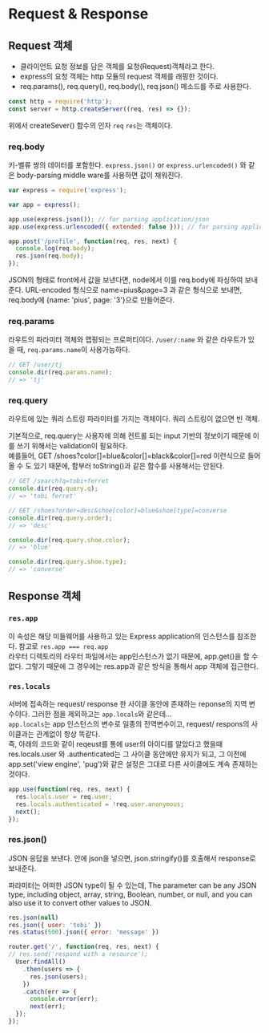 # Request & Response

## Request 객체

- 클라이언트 요청 정보를 담은 객체를 요청(Request)객체라고 한다.
- express의 요청 객체는 http 모듈의 request 객체를 래핑한 것이다.
- req.params(), req.query(), req.body(), req.json() 메소드를 주로 사용한다.

```javascript
const http = require('http');
const server = http.createServer((req, res) => {});
```

위에서 createSever() 함수의 인자 `req` `res`는 객체이다.

### req.body

키-벨류 쌍의 데이터를 포함한다. `express.json()` or `express.urlencoded()` 와 같은 body-parsing middle ware를 사용하면 값이 채워진다.

```js
var express = require('express');

var app = express();

app.use(express.json()); // for parsing application/json
app.use(express.urlencoded({ extended: false })); // for parsing application/x-www-form-urlencoded

app.post('/profile', function(req, res, next) {
  console.log(req.body);
  res.json(req.body);
});
```

JSON의 형태로 front에서 값을 보낸다면, node에서 이를 req.body에 파싱하여 보내준다.
URL-encoded 형식으로 name=pius&page=3 과 같은 형식으로 보내면, req.body에 {name: 'pius', page: '3'}으로 만들어준다.

### req.params

라우트의 파라미터 객체와 맵핑되는 프로퍼티이다. `/user/:name` 와 같은 라우트가 있을 때, `req.params.name`이 사용가능하다.

```js
// GET /user/tj
console.dir(req.params.name);
// => 'tj'
```

### req.query

라우트에 있는 쿼리 스트링 파라미터를 가지는 객체이다. 쿼리 스트링이 없으면 빈 객체.

기본적으로, req.query는 사용자에 의해 컨트롤 되는 input 기반의 정보이기 때문에 이를 쓰기 위해서는 validation이 필요하다.  
예를들어, GET /shoes?color[]=blue&color[]=black&color[]=red 이런식으로 들어올 수 도 있기 때문에, 함부러 toString()과 같은 함수를 사용해서는 안된다.

```js
// GET /search?q=tobi+ferret
console.dir(req.query.q);
// => 'tobi ferret'

// GET /shoes?order=desc&shoe[color]=blue&shoe[type]=converse
console.dir(req.query.order);
// => 'desc'

console.dir(req.query.shoe.color);
// => 'blue'

console.dir(req.query.shoe.type);
// => 'converse'
```

## Response 객체

### `res.app`

이 속성은 해당 미들웨어를 사용하고 있는 Express application의 인스턴스를 참조한다. 참고로 `res.app === req.app`  
 라우터 디렉토리의 라우터 파일에서는 app인스턴스가 없기 때문에, app.get()을 할 수 없다. 그렇기 때문에 그 경우에는 res.app과 같은 방식을 통해서 app 객체에 접근한다.

### `res.locals`

서버에 접속하는 request/ response 한 사이클 동안에 존재하는 reponse의 지역 변수이다. 그러한 점을 제외하고는 `app.locals`와 같은데...  
`app.locals`는 app 인스턴스의 변수로 일종의 전역변수이고, request/ respons의 사이클과는 관계없이 항상 똑같다.  
즉, 아래의 코드와 같이 reqeust를 통에 user의 아이디를 알았다고 했을때 res.locals.user 와 .authenticated는 그 사이클 동안에만 유지가 되고, 그 이전에 app.set('view engine', 'pug')와 같은 설정은 그대로 다른 사이클에도 계속 존재하는 것이다.

```javascript
app.use(function(req, res, next) {
  res.locals.user = req.user;
  res.locals.authenticated = !req.user.anonymous;
  next();
});
```

### res.json()

JSON 응답을 보낸다. 안에 json을 넣으면, json.stringify()를 호출해서 response로 보내준다.

파라미터는 어떠한 JSON type이 될 수 있는데,
The parameter can be any JSON type, including object, array, string, Boolean, number, or null, and you can also use it to convert other values to JSON.

```js
res.json(null)
res.json({ user: 'tobi' })
res.status(500).json({ error: 'message' })

router.get('/', function(req, res, next) {
// res.send('respond with a resource');
  User.findAll()
    .then(users => {
      res.json(users);
    })
    .catch(err => {
      console.error(err);
      next(err);
  });
});

```